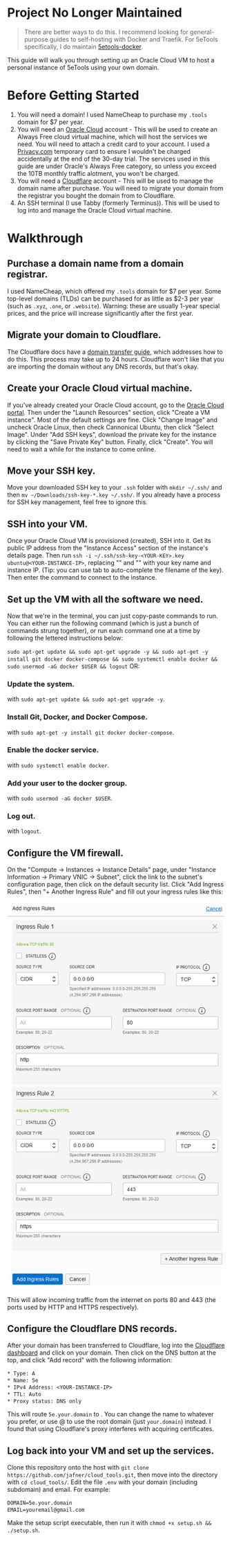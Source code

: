 # Project No Longer Maintained
> There are better ways to do this. 
> I recommend looking for general-purpose guides to self-hosting with Docker and Traefik. For 5eTools specifically, I do maintain [5etools-docker](https://github.com/Jafner/5etools-docker). 

This guide will walk you through setting up an Oracle Cloud VM to host a personal instance of 5eTools using your own domain.

# Before Getting Started

1. You will need a domain! I used NameCheap to purchase my `.tools` domain for $7 per year. 
2. You will need an [Oracle Cloud](https://www.oracle.com/cloud/) account - This will be used to create an Always Free cloud virtual machine, which will host the services we need. You will need to attach a credit card to your account. I used a [Privacy.com](https://privacy.com/) temporary card to ensure I wouldn't be charged accidentally at the end of the 30-day trial. The services used in this guide are under Oracle's Always Free category, so unless you exceed the 10TB monthly traffic alotment, you won't be charged.
3. You will need a [Cloudflare](https://www.cloudflare.com/) account - This will be used to manage the domain name after purchase. You will need to migrate your domain from the registrar you bought the domain from to Cloudflare.  
4. An SSH terminal (I use Tabby (formerly Terminus)). This will be used to log into and manage the Oracle Cloud virtual machine.

# Walkthrough

## Purchase a domain name from a domain registrar. 
I used NameCheap, which offered my `.tools` domain for $7 per year. Some top-level domains (TLDs) can be purchased for as little as $2-3 per year (such as `.xyz`, `.one`, or `.website`). Warning: these are usually 1-year special prices, and the price will increase significantly after the first year. 

## Migrate your domain to Cloudflare. 
The Cloudflare docs have a [domain transfer guide](https://developers.cloudflare.com/registrar/domain-transfers/transfer-to-cloudflare), which addresses how to do this. This process may take up to 24 hours. Cloudflare won't like that you are importing the domain without any DNS records, but that's okay.

## Create your Oracle Cloud virtual machine.
If you've already created your Oracle Cloud account, go to the [Oracle Cloud portal](https://cloud.oracle.com). Then under the "Launch Resources" section, click "Create a VM instance". Most of the default settings are fine. Click "Change Image" and uncheck Oracle Linux, then check Cannonical Ubuntu, then click "Select Image". Under "Add SSH keys", download the private key for the instance by clicking the "Save Private Key" button. Finally, click "Create". You will need to wait a while for the instance to come online. 

## Move your SSH key.
Move your downloaded SSH key to your `.ssh` folder with `mkdir ~/.ssh/` and then `mv ~/Downloads/ssh-key-*.key ~/.ssh/`. If you already have a process for SSH key management, feel free to ignore this.

## SSH into your VM.
Once your Oracle Cloud VM is provisioned (created), SSH into it. Get its public IP address from the "Instance Access" section of the instance's details page. Then run `ssh -i ~/.ssh/ssh-key-<YOUR-KEY>.key ubuntu@<YOUR-INSTANCE-IP>`, replacing "<YOUR-KEY>" and "<YOUR-INSTANCE-IP>" with your key name and instance IP. (Tip: you can use tab to auto-complete the filename of the key). Then enter the command to connect to the instance.

## Set up the VM with all the software we need. 
Now that we're in the terminal, you can just copy-paste commands to run. You can either run the following command (which is just a bunch of commands strung together), or run each command one at a time by following the lettered instructions below:

`sudo apt-get update && sudo apt-get upgrade -y && sudo apt-get -y install git docker docker-compose && sudo systemctl enable docker && sudo usermod -aG docker $USER && logout` OR:

### Update the system. 
with `sudo apt-get update && sudo apt-get upgrade -y`. 

### Install Git, Docker, and Docker Compose.
with `sudo apt-get -y install git docker docker-compose`.

### Enable the docker service. 
with `sudo systemctl enable docker`.

### Add your user to the docker group. 
with `sudo usermod -aG docker $USER`.

### Log out. 
with `logout`.

## Configure the VM firewall. 
On the "Compute -> Instances -> Instance Details" page, under "Instance Information -> Primary VNIC -> Subnet", click the link to the subnet's configuration page, then click on the default security list. Click "Add Ingress Rules", then "+ Another Ingress Rule" and fill out your ingress rules like this:

![ingress_rules.png](https://github.com/jafner/cloud_tools/blob/main/ingress_rules.PNG?raw=true)

This will allow incoming traffic from the internet on ports 80 and 443 (the ports used by HTTP and HTTPS respectively). 

## Configure the Cloudflare DNS records. 
After your domain has been transferred to Cloudflare, log into the [Cloudflare dashboard](https://dash.cloudflare.com) and click on your domain. Then click on the DNS button at the top, and click "Add record" with the following information:

    * Type: A
    * Name: 5e
    * IPv4 Address: <YOUR-INSTANCE-IP>
    * TTL: Auto
    * Proxy status: DNS only

This will route `5e.your.domain` to <YOUR-INSTANCE-IP>. You can change the name to whatever you prefer, or use @ to use the root domain (just `your.domain`) instead. I found that using Cloudflare's proxy interferes with acquiring certificates.

## Log back into your VM and set up the services. 
Clone this repository onto the host with `git clone https://github.com/jafner/cloud_tools.git`, then move into the directory with `cd cloud_tools/`. Edit the file `.env` with your domain (including subdomain) and email. For example:

```
DOMAIN=5e.your.domain
EMAIL=youremail@gmail.com
```

Make the setup script executable, then run it with `chmod +x setup.sh && ./setup.sh`.